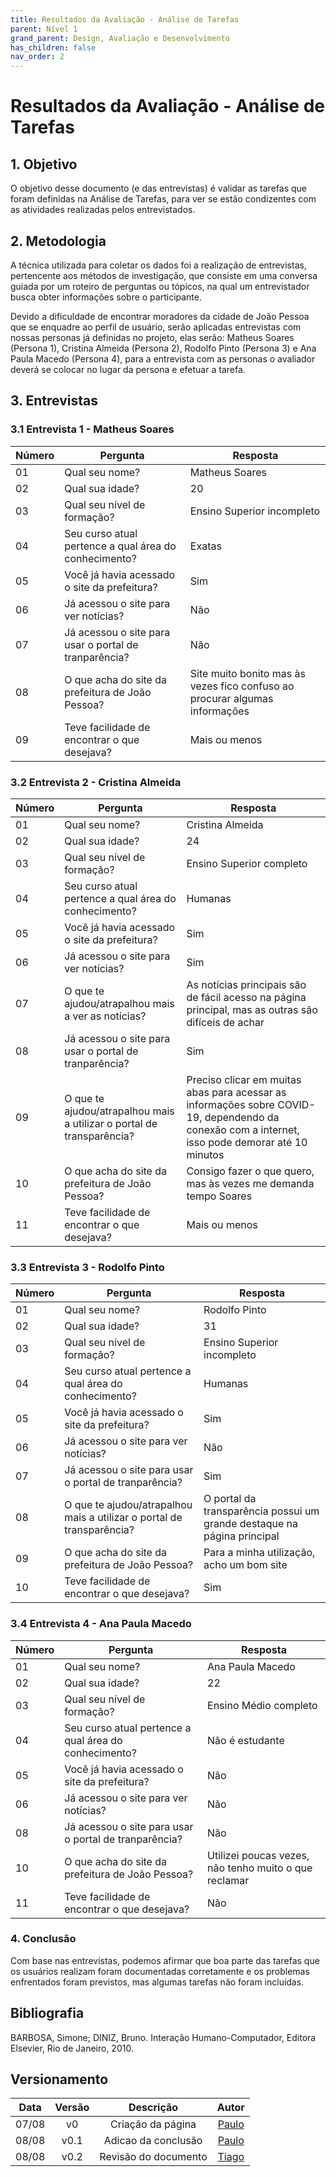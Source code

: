 ```yaml
---
title: Resultados da Avaliação - Análise de Tarefas
parent: Nível 1
grand_parent: Design, Avaliação e Desenvolvimento
has_children: false
nav_order: 2
---
```


# Resultados da Avaliação - Análise de Tarefas

## 1. Objetivo

O objetivo desse documento (e das entrevistas) é validar as tarefas que foram definidas na Análise de Tarefas, para ver se estão condizentes com as atividades realizadas pelos entrevistados.

## 2. Metodologia

A técnica utilizada para coletar os dados foi a realização de entrevistas, pertencente aos métodos de investigação, que consiste em uma conversa guiada por um roteiro de perguntas ou tópicos, na qual um entrevistador busca obter informações sobre o participante.

Devido a dificuldade de encontrar moradores da cidade de João Pessoa que se enquadre ao perfil de usuário, serão aplicadas entrevistas com nossas personas já definidas no projeto, elas serão: Matheus Soares (Persona 1), Cristina Almeida (Persona 2), Rodolfo Pinto (Persona 3) e Ana Paula Macedo (Persona 4), para a entrevista com as personas o avaliador deverá se colocar no lugar da persona e efetuar a tarefa.

## 3. Entrevistas

### 3.1 Entrevista 1 - Matheus Soares

| Número | Pergunta                                              | Resposta                                                                    |
| ------ | ----------------------------------------------------- | --------------------------------------------------------------------------- |
| 01     | Qual seu nome?                                        | Matheus Soares                                                              |
| 02     | Qual sua idade?                                       | 20                                                                          |
| 03     | Qual seu nível de formação?                           | Ensino Superior incompleto                                                  |
| 04     | Seu curso atual pertence a qual área do conhecimento? | Exatas                                                                      |
| 05     | Você já havia acessado o site da prefeitura?          | Sim                                                                         |
| 06     | Já acessou o site para ver notícias?                  | Não                                                                         |
| 07     | Já acessou o site para usar o portal de tranparência? | Não                                                                         |
| 08     | O que acha do site da prefeitura de João Pessoa?      | Site muito bonito mas às vezes fico confuso ao procurar algumas informações |
| 09     | Teve facilidade de encontrar o que desejava?          | Mais ou menos                                                               |

### 3.2 Entrevista 2 - Cristina Almeida

| Número | Pergunta                                                              | Resposta                                                                                                                                         |
| ------ | --------------------------------------------------------------------- | ------------------------------------------------------------------------------------------------------------------------------------------------ |
| 01     | Qual seu nome?                                                        | Cristina Almeida                                                                                                                                 |
| 02     | Qual sua idade?                                                       | 24                                                                                                                                               |
| 03     | Qual seu nível de formação?                                           | Ensino Superior completo                                                                                                                         |
| 04     | Seu curso atual pertence a qual área do conhecimento?                 | Humanas                                                                                                                                          |
| 05     | Você já havia acessado o site da prefeitura?                          | Sim                                                                                                                                              |
| 06     | Já acessou o site para ver notícias?                                  | Sim                                                                                                                                              |
| 07     | O que te ajudou/atrapalhou mais a ver as notícias?                    | As notícias principais são de fácil acesso na página principal, mas as outras são difíceis de achar                                              |
| 08     | Já acessou o site para usar o portal de tranparência?                 | Sim                                                                                                                                              |
| 09     | O que te ajudou/atrapalhou mais a utilizar o portal de transparência? | Preciso clicar em muitas abas para acessar as informações sobre COVID-19, dependendo da conexão com a internet, isso pode demorar até 10 minutos |
| 10     | O que acha do site da prefeitura de João Pessoa?                      | Consigo fazer o que quero, mas às vezes me demanda tempo Soares                                                                                  |
| 11     | Teve facilidade de encontrar o que desejava?                          | Mais ou menos                                                                                                                                    |

### 3.3 Entrevista 3 - Rodolfo Pinto

| Número | Pergunta                                                              | Resposta                                                                |
| ------ | --------------------------------------------------------------------- | ----------------------------------------------------------------------- |
| 01     | Qual seu nome?                                                        | Rodolfo Pinto                                                           |
| 02     | Qual sua idade?                                                       | 31                                                                      |
| 03     | Qual seu nível de formação?                                           | Ensino Superior incompleto                                              |
| 04     | Seu curso atual pertence a qual área do conhecimento?                 | Humanas                                                                 |
| 05     | Você já havia acessado o site da prefeitura?                          | Sim                                                                     |
| 06     | Já acessou o site para ver notícias?                                  | Não                                                                     |
| 07     | Já acessou o site para usar o portal de tranparência?                 | Sim                                                                     |
| 08     | O que te ajudou/atrapalhou mais a utilizar o portal de transparência? | O portal da transparência possui um grande destaque na página principal |
| 09     | O que acha do site da prefeitura de João Pessoa?                      | Para a minha utilização, acho um bom site                               |
| 10     | Teve facilidade de encontrar o que desejava?                          | Sim                                                                     |

### 3.4 Entrevista 4 - Ana Paula Macedo

| Número | Pergunta                                              | Resposta                                              |
| ------ | ----------------------------------------------------- | ----------------------------------------------------- |
| 01     | Qual seu nome?                                        | Ana Paula Macedo                                      |
| 02     | Qual sua idade?                                       | 22                                                    |
| 03     | Qual seu nível de formação?                           | Ensino Médio completo                                 |
| 04     | Seu curso atual pertence a qual área do conhecimento? | Não é estudante                                       |
| 05     | Você já havia acessado o site da prefeitura?          | Não                                                   |
| 06     | Já acessou o site para ver notícias?                  | Não                                                   |
| 08     | Já acessou o site para usar o portal de tranparência? | Não                                                   |
| 10     | O que acha do site da prefeitura de João Pessoa?      | Utilizei poucas vezes, não tenho muito o que reclamar |
| 11     | Teve facilidade de encontrar o que desejava?          | Não                                                   |

### 4. Conclusão

Com base nas entrevistas, podemos afirmar que boa parte das tarefas que os usuários realizam foram documentadas corretamente e os problemas enfrentados foram previstos, mas algumas tarefas não foram incluídas.

## Bibliografia

BARBOSA, Simone; DINIZ, Bruno. Interação Humano-Computador, Editora Elsevier, Rio de Janeiro, 2010.

## Versionamento

| Data  | Versão |      Descrição       |                       Autor                        |
| :---: | :----: | :------------------: | :------------------------------------------------: |
| 07/08 |   v0   |  Criação da página   | [Paulo](https://github.com/paulomacieltorresfilho) |
| 08/08 |  v0.1  | Adicao da conclusão  | [Paulo](https://github.com/paulomacieltorresfilho) |
| 08/08 |  v0.2  | Revisão do documento |       [Tiago](https://github.com/TiagoBuson)       |
